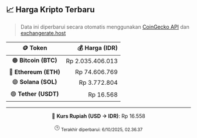 

<!-- HARGA_KRIPTO -->
## 📈 Harga Kripto Terbaru

> Data ini diperbarui secara otomatis menggunakan [CoinGecko API](https://www.coingecko.com/) dan [exchangerate.host](https://exchangerate.host/)

<div align="center">

| 🪙 Token | 💰 Harga (IDR) |
|:------:|---------------:|
| 🟠 **Bitcoin (BTC)**   | Rp 2.035.406.013 |
| 🔵 **Ethereum (ETH)**  | Rp 74.606.769 |
| 🟣 **Solana (SOL)**    | Rp 3.772.804 |
| 🟢 **Tether (USDT)**   | Rp 16.568 |

---

💱 **Kurs Rupiah (USD → IDR)**: Rp 16.558

🕒 <sub>Terakhir diperbarui: 6/10/2025, 02.36.37</sub>

</div>
<!-- /HARGA_KRIPTO -->